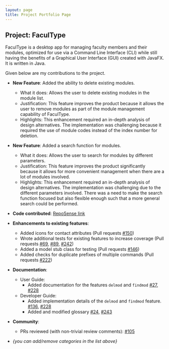 ```yaml
---
layout: page
title: Project Portfolio Page
---
```


## Project: FaculType

FaculType is a desktop app for managing faculty members and their modules, optimized for use via a Command Line Interface (CLI) while still having the benefits of a Graphical User Interface (GUI) created with JavaFX. It is written in Java.  

Given below are my contributions to the project.

* **New Feature**: Added the ability to delete existing modules.
  * What it does: Allows the user to delete existing modules in the module list.
  * Justification: This feature improves the product because it allows the user to remove modules as part of the module management capability of FaculType.
  * Highlights: This enhancement required an in-depth analysis of design alternatives. The implementation was challenging because it required the use of module codes instead of the index number for deletion.

* **New Feature**: Added a search function for modules. 
  * What it does: Allows the user to search for modules by different parameters.
  * Justification: This feature improves the product significantly because it allows for more convenient management when there are a lot of modules involved.
  * Highlights: This enhancement required an in-depth analysis of design alternatives. The implementation was challenging due to the different parameters involved. There was a need to make the search function focused but also flexible enough such that a more general search could be performed.

* **Code contributed**: [RepoSense link](https://nus-cs2103-ay2021s1.github.io/tp-dashboard/#breakdown=true&search=&sort=groupTitle&sortWithin=title&since=2020-08-14&timeframe=commit&mergegroup=&groupSelect=groupByRepos&checkedFileTypes=docs~functional-code~test-code~other&tabOpen=true&tabType=zoom&zFR=false&zA=jzwoo&zR=AY2021S1-CS2103-T14-1%2Ftp%5Bmaster%5D&zACS=261.0693710993759&zS=2020-08-14&zFS=&zU=2020-11-08&zMG=false&zFTF=commit&zFGS=groupByRepos)

* **Enhancements to existing features**:
  * Added icons for contact attributes (Pull requests [\#150]())
  * Wrote additional tests for existing features to increase coverage (Pull requests [\#69](), [\#89](), [\#242]())
  * Added a model stub class for testing (Pull requests [\#146]())
  * Added checks for duplicate prefixes of multiple commands (Pull requests [\#222]()) 

* **Documentation**:
  * User Guide:
    * Added documentation for the features `delmod` and `findmod` [\#27](), [\#228]() 
  * Developer Guide:
    * Added implementation details of the `delmod` and `findmod` feature. [\#136](), [\#228]()  
    * Added and modified glossary [\#24](), [\#243]()   

* **Community**:
  * PRs reviewed (with non-trivial review comments): [\#105]()

* _{you can add/remove categories in the list above}_